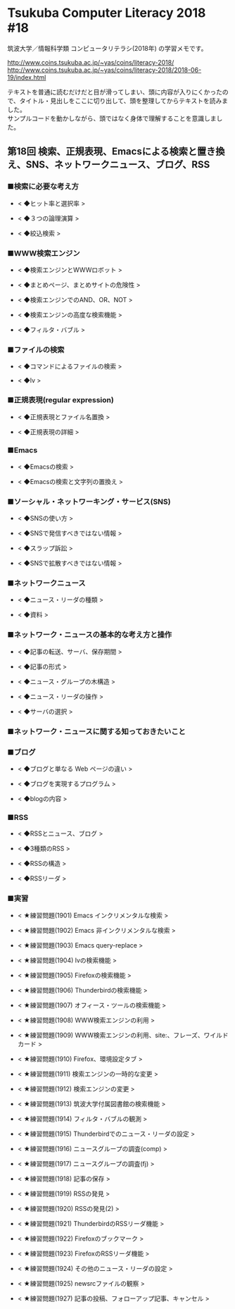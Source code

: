 # Tsukuba Computer Literacy 2018 #18

筑波大学／情報科学類 コンピュータリテラシ(2018年) の学習メモです。  

http://www.coins.tsukuba.ac.jp/~yas/coins/literacy-2018/  
http://www.coins.tsukuba.ac.jp/~yas/coins/literacy-2018/2018-06-19/index.html  

テキストを普通に読むだけだと目が滑ってしまい、頭に内容が入りにくかったので、タイトル・見出しをここに切り出して、頭を整理してからテキストを読みました。  
サンプルコードを動かしながら、頭ではなく身体で理解することを意識しました。  


## 第18回 検索、正規表現、Emacsによる検索と置き換え、SNS、ネットワークニュース、ブログ、RSS  

### ■検索に必要な考え方

- < ◆ヒット率と選択率 >  

- < ◆３つの論理演算 >  

- < ◆絞込検索 >  

### ■WWW検索エンジン

- < ◆検索エンジンとWWWロボット >  

- < ◆まとめページ、まとめサイトの危険性 >  

- < ◆検索エンジンでのAND、OR、NOT >  

- < ◆検索エンジンの高度な検索機能 >  

- < ◆フィルタ・バブル >  

### ■ファイルの検索

- < ◆コマンドによるファイルの検索 >  

- < ◆lv >  

### ■正規表現(regular expression)

- < ◆正規表現とファイル名置換 >  

- < ◆正規表現の詳細 >  

### ■Emacs

- < ◆Emacsの検索 >  

- < ◆Emacsの検索と文字列の置換え >  

### ■ソーシャル・ネットワーキング・サービス(SNS)

- < ◆SNSの使い方 >  

- < ◆SNSで発信すべきではない情報 >  

- < ◆スラップ訴訟 >  

- < ◆SNSで拡散すべきではない情報 >  

### ■ネットワークニュース

- < ◆ニュース・リーダの種類 >  

- < ◆資料 >  

### ■ネットワーク・ニュースの基本的な考え方と操作

- < ◆記事の転送、サーバ、保存期間 >  

- < ◆記事の形式 >  

- < ◆ニュース・グループの木構造 >  

- < ◆ニュース・リーダの操作 >  

- < ◆サーバの選択 >  

### ■ネットワーク・ニュースに関する知っておきたいこと

### ■ブログ

- < ◆ブログと単なる Web ページの違い >  

- < ◆ブログを実現するプログラム >  

- < ◆blogの内容 >  

### ■RSS

- < ◆RSSとニュース、ブログ >  

- < ◆3種類のRSS >  

- < ◆RSSの構造 >  

- < ◆RSSリーダ >  

### ■実習

- < ★練習問題(1901) Emacs インクリメンタルな検索 >  

- < ★練習問題(1902) Emacs 非インクリメンタルな検索 >  

- < ★練習問題(1903) Emacs query-replace >  

- < ★練習問題(1904) lvの検索機能 >  

- < ★練習問題(1905) Firefoxの検索機能 >  

- < ★練習問題(1906) Thunderbirdの検索機能 >  

- < ★練習問題(1907) オフィース・ツールの検索機能 >  

- < ★練習問題(1908) WWW検索エンジンの利用 >  

- < ★練習問題(1909) WWW検索エンジンの利用、site:、フレーズ、ワイルドカード >  

- < ★練習問題(1910) Firefox、環境設定タブ >  

- < ★練習問題(1911) 検索エンジンの一時的な変更 >  

- < ★練習問題(1912) 検索エンジンの変更 >  

- < ★練習問題(1913) 筑波大学付属図書館の検索機能 >  

- < ★練習問題(1914) フィルタ・バブルの観測 >  

- < ★練習問題(1915) Thunderbirdでのニュース・リーダの設定 >  

- < ★練習問題(1916) ニュースグループの調査(comp) >  

- < ★練習問題(1917) ニュースグループの調査(fj) >  

- < ★練習問題(1918) 記事の保存 >  

- < ★練習問題(1919) RSSの発見 >  

- < ★練習問題(1920) RSSの発見(2) >  

- < ★練習問題(1921) ThunderbirdのRSSリーダ機能 >  

- < ★練習問題(1922) Firefoxのブックマーク >  

- < ★練習問題(1923) FirefoxのRSSリーダ機能 >  

- < ★練習問題(1924) その他のニュース・リーダの設定 >  

- < ★練習問題(1925) newsrcファイルの観察 >  

- < ★練習問題(1927) 記事の投稿、フォローアップ記事、キャンセル >  

